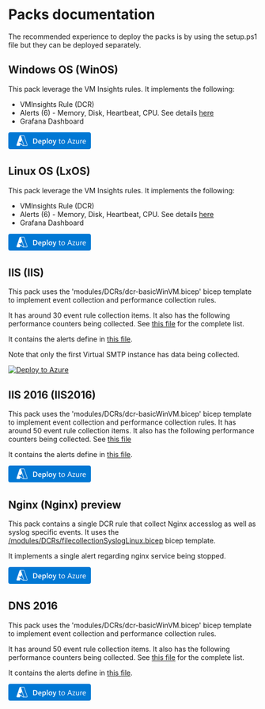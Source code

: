 # Packs documentation

The recommended experience to deploy the packs is by using the setup.ps1 file but they can be deployed separately.

## Windows OS (WinOS)

This pack leverage the VM Insights rules. It implements the following:
- VMInsights Rule (DCR)
- Alerts (6) - Memory, Disk, Heartbeat, CPU. See details [here](./IaaS/WinOS/VMInsightsAlerts.bicep)
- Grafana Dashboard

[![deploy](image.png)](https://portal.azure.com/#create/Microsoft.Template/uri/https%3A%2F%2Fraw.githubusercontent.com%2FFehseCorp%2FAzureMonitorStarterPacks%2main%2FPacks%2FIaaS%2FWinOS%2Fmonitoring.json)

## Linux OS (LxOS)

This pack leverage the VM Insights rules. It implements the following:
- VMInsights Rule (DCR)
- Alerts (6) - Memory, Disk, Heartbeat, CPU. See details [here](./IaaS/LxOS/VMInsightsAlerts.bicep)
- Grafana Dashboard

[![deploy](image.png)](https://portal.azure.com/#create/Microsoft.Template/uri/https%3A%2F%2Fraw.githubusercontent.com%2FFehseCorp%2FAzureMonitorStarterPacks%2main%2FPacks%2FIaaS%2FLxOS%2Fmonitoring.json)

## IIS (IIS)

This pack uses the 'modules/DCRs/dcr-basicWinVM.bicep' bicep template to implement event collection and performance collection rules.

It has around 30 event rule collection items. It also has the following performance counters being collected. See [this file](../Packs/IaaS/IIS/WinIISMonitoring.bicep) for the complete list.

It contains the alerts define in [this file](../Packs/IaaS/IIS/WinIISAlerts.bicep).

Note that only the first Virtual SMTP instance has data being collected.

[![Deploy to Azure](https://aka.ms/deploytoazurebutton)](https://portal.azure.com/#blade/Microsoft_Azure_CreateUIDef/CustomDeploymentBlade/uri/https%3A%2F%2Fraw.githubusercontent.com%2FFehseCorp%2FAzureMonitorStarterPacks%2FPrintServerMPs%2FPacks%2FIIS%2Fmonitoring.json/uiFormDefinitionUri/https%3A%2F%2Fraw.githubusercontent.com%2FFehseCorp%2FAzureMonitorStarterPacks%2FPrintServerMPs%2Fsetup%2FCustomSetup%2Fsetup.json)


## IIS 2016 (IIS2016)

This pack uses the 'modules/DCRs/dcr-basicWinVM.bicep' bicep template to implement event collection and performance collection rules.
It has around 50 event rule collection items. It also has the following performance counters being collected. See [this file](../Packs/IaaS/IIS2016/WinIIS2016Monitoring.bicep)

It contains the alerts define in [this file](../Packs/IaaS/IIS2016/WinIIS2016Alerts.bicep).

[![deploy](image.png)](https://portal.azure.com/#create/Microsoft.Template/uri/https%3A%2F%2Fraw.githubusercontent.com%2FFehseCorp%2FAzureMonitorStarterPacks%2main%2FPacks%2FIaaS%2FIIS2016%2Fmonitoring.json)

## Nginx (Nginx) preview

This pack contains a single DCR rule that collect Nginx accesslog as well as syslog specific events. It uses the [/modules/DCRs/filecollectionSyslogLinux.bicep](/modules/DCRs/filecollectionSyslogLinux.bicep) bicep template.

It implements a single alert regarding nginx service being stopped.

[![deploy](image.png)](https://portal.azure.com/#create/Microsoft.Template/uri/https%3A%2F%2Fraw.githubusercontent.com%2FFehseCorp%2FAzureMonitorStarterPacks%2main%2FPacks%2FIaaS%2FNginx%2Fmonitoring.json)

## DNS 2016

This pack uses the 'modules/DCRs/dcr-basicWinVM.bicep' bicep template to implement event collection and performance collection rules.

It has around 50 event rule collection items. It also has the following performance counters being collected. See [this file](../Packs/IaaS/DNS2016/WinDns2016Monitoring.bicep) for the complete list.

It contains the alerts define in [this file](../Packs/IaaS/DNS2016/WinDns2016Alerts.bicep).

[![deploy](image.png)](https://portal.azure.com/#create/Microsoft.Template/uri/https%3A%2F%2Fraw.githubusercontent.com%2FFehseCorp%2FAzureMonitorStarterPacks%2main%2FPacks%2FIaaS%2FDNS2016%2Fmonitoring.json)